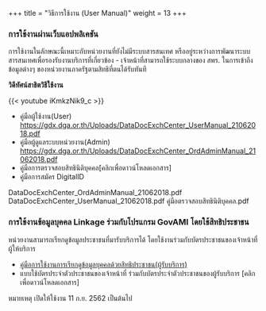 +++
title = "วิธีการใช้งาน (User Manual)"
weight = 13
+++

### การใช้งานผ่านเว็บแอปพลิเคชัน
  
การใช้งานในลักษณะนี้เหมาะกับหน่วยงานที่ยังไม่มีระบบสารสนเทศ หรืออยู่ระหว่างการพัฒนาระบบสารสนเทศเพื่อรองรับงานบริการที่เกี่ยวข้อง - เจ้าหน้าที่สามารถใช้ระบบกลางของ สพร. ในการเข้าถึงข้อมูลต่างๆ ของหน่วยงานภาครัฐตามสิทธิที่ตนได้รับทันที

**วิดีทัศน์สาธิตวิธีใช้งาน**

{{< youtube iKmkzNik9_c >}}

* คู่มือผู้ใช้งาน(User) https://gdx.dga.or.th/Uploads/DataDocExchCenter_UserManual_21062018.pdf
* คู่มือผู้ดูแลระบบหน่วยงาน(Admin) https://gdx.dga.or.th/Uploads/DataDocExchCenter_OrdAdminManual_21062018.pdf
* คู่มือการตรวจสอบสิทธินิติบุคคล[คลิกเพื่อดาวน์โหลดเอกสาร]
* คู่มือการสมัคร DigitalID

DataDocExchCenter_OrdAdminManual_21062018.pdf
DataDocExchCenter_UserManual_21062018.pdf
คู่มือตรวจสอบสิทธินิติบุคคล.pdf

### การใช้งานข้อมูลบุคคล Linkage ร่วมกับโปรแกรม GovAMI โดยใช้สิทธิประชาชน
  
หน่วยงานสามารถเรียกดูข้อมูลประชาชนที่มารับบริการได้ โดยใช้งานร่วมกับบัตรประชาชนของเจ้าหน้าที่ผู้ให้บริการ

* [คู่มือการใช้งานการเรียกดูข้อมูลบุคคลด้วยสิทธิประชาชน(ผู้รับบริการ)](/files/GDX_Usermanual2card.pdf)
* แบบใช้บัตรประจำตัวประชาชนของเจ้าหน้าที่ ร่วมกับบัตรประจำตัวประชาชนของผู้รับบริการ [คลิกเพื่อดาวน์โหลดเอกสาร]

หมายเหตุ เปิดให้ใช้งาน 11 ก.ย. 2562 เป็นต้นไป